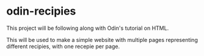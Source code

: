 # odin-recipies

This project will be following along with Odin's
tutorial on HTML.

This will be used to make a simple website with
multiple pages representing different recipies,
with one recepie per page.